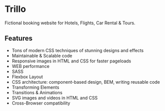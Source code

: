# Trillo

Fictional booking website for Hotels, Flights, Car Rental & Tours.

## Features

- Tons of modern CSS techniques of stunning designs and effects
- Maintainable & Scalable code
- Responsive images in HTML and CSS for faster pageloads
- WEB performance
- SASS
- Flexbox Layout
- CSS architecture: component-based design, BEM, writing reusable code
- Transforming Elements
- Transitions & Animations
- SVG images and videos in HTML and CSS
- Cross-Browser compatibility
